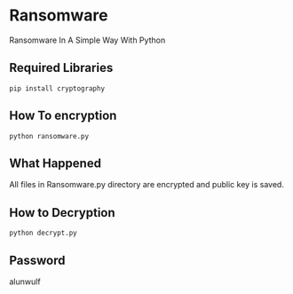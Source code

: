# Ransomware
Ransomware In A Simple Way With Python
## Required Libraries 
`pip install cryptography `
## How To encryption 
`python ransomware.py`
## What Happened
All files in Ransomware.py directory are encrypted and public key is saved.
## How to Decryption
`python decrypt.py`
## Password
alunwulf
## 



